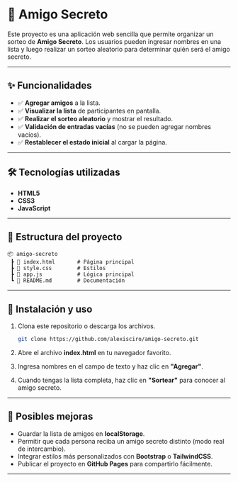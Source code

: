 # 🎁 Amigo Secreto

Este proyecto es una aplicación web sencilla que permite organizar un sorteo de **Amigo Secreto**.
Los usuarios pueden ingresar nombres en una lista y luego realizar un sorteo aleatorio para determinar quién será el amigo secreto.

---

## ✨ Funcionalidades

* ✅ **Agregar amigos** a la lista.
* ✅ **Visualizar la lista** de participantes en pantalla.
* ✅ **Realizar el sorteo aleatorio** y mostrar el resultado.
* ✅ **Validación de entradas vacías** (no se pueden agregar nombres vacíos).
* ✅ **Restablecer el estado inicial** al cargar la página.

---

## 🛠️ Tecnologías utilizadas

* **HTML5**
* **CSS3**
* **JavaScript**

---

## 📂 Estructura del proyecto

```
📦 amigo-secreto
 ┣ 📜 index.html       # Página principal
 ┣ 📜 style.css        # Estilos
 ┣ 📜 app.js           # Lógica principal
 ┗ 📜 README.md        # Documentación
```

---

## 🚀 Instalación y uso

1. Clona este repositorio o descarga los archivos.

   ```bash
   git clone https://github.com/alexisciro/amigo-secreto.git
   ```

2. Abre el archivo **index.html** en tu navegador favorito.

3. Ingresa nombres en el campo de texto y haz clic en **"Agregar"**.

4. Cuando tengas la lista completa, haz clic en **"Sortear"** para conocer al amigo secreto.

---

## 🧩 Posibles mejoras

* Guardar la lista de amigos en **localStorage**.
* Permitir que cada persona reciba un amigo secreto distinto (modo real de intercambio).
* Integrar estilos más personalizados con **Bootstrap** o **TailwindCSS**.
* Publicar el proyecto en **GitHub Pages** para compartirlo fácilmente.

---


